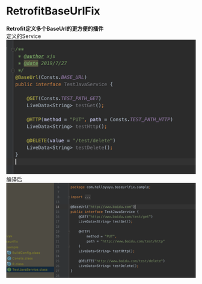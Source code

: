 # RetrofitBaseUrlFix
****Retrofit定义多个BaseUrl的更方便的插件****
<br/>
定义的Service
![Service](/imgs/img1.png)
编译后
![after_transform](/imgs/img2.png)

